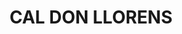 ---
layout: patrimoni-details
title:  "CAL DON LLORENS"
collections: ["bcil-previstos-cbp"]
coordinates:
  - group1:
    - [1.460622659990355, 42.357848342364065]
    - [1.460628488255202, 42.357747866899217]
    - [1.460560020908191, 42.357741106139798]
    - [1.460471572808621, 42.357723228873191]
    - [1.460350280669349, 42.35769114163466]
    - [1.460314704894742, 42.357765766170786]
    - [1.460357251998563, 42.357774265114166]
    - [1.460384726972982, 42.357777972018695]
    - [1.46042108795252, 42.35778638785203]
    - [1.460406389197279, 42.357835424213]
    - [1.460502955116556, 42.357843396903291]
    - [1.460590614672491, 42.357847494788068]
    - [1.460622659990355, 42.357848342364065]
---